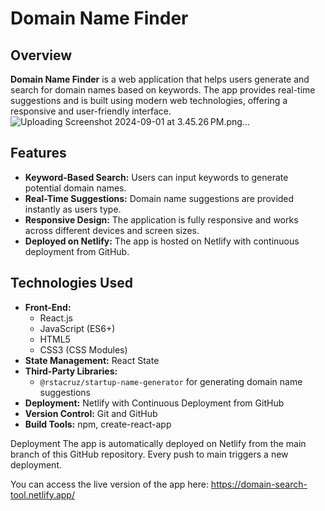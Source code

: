 # Domain Name Finder

## Overview

**Domain Name Finder** is a web application that helps users generate and search for domain names based on keywords. The app provides real-time suggestions and is built using modern web technologies, offering a responsive and user-friendly interface.
![Uploading Screenshot 2024-09-01 at 3.45.26 PM.png…]()

## Features

- **Keyword-Based Search:** Users can input keywords to generate potential domain names.
- **Real-Time Suggestions:** Domain name suggestions are provided instantly as users type.
- **Responsive Design:** The application is fully responsive and works across different devices and screen sizes.
- **Deployed on Netlify:** The app is hosted on Netlify with continuous deployment from GitHub.

## Technologies Used

- **Front-End:**
  - React.js
  - JavaScript (ES6+)
  - HTML5
  - CSS3 (CSS Modules)
- **State Management:** React State
- **Third-Party Libraries:**
  - `@rstacruz/startup-name-generator` for generating domain name suggestions
- **Deployment:** Netlify with Continuous Deployment from GitHub
- **Version Control:** Git and GitHub
- **Build Tools:** npm, create-react-app

Deployment
The app is automatically deployed on Netlify from the main branch of this GitHub repository. Every push to main triggers a new deployment.

You can access the live version of the app here: https://domain-search-tool.netlify.app/



